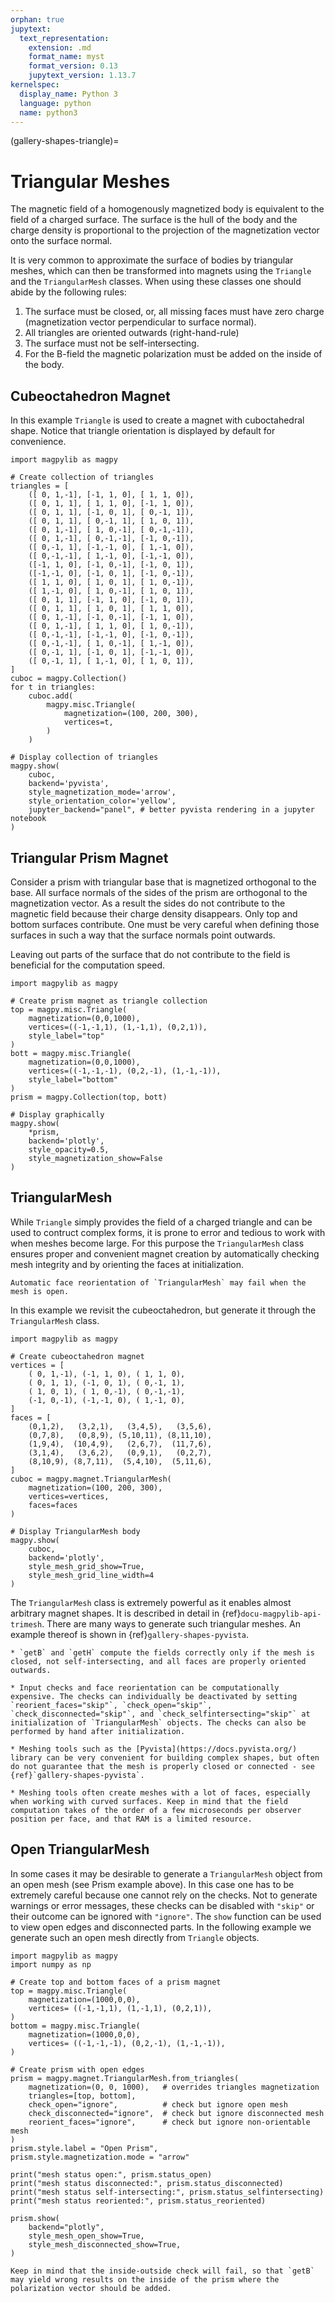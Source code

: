 ```yaml
---
orphan: true
jupytext:
  text_representation:
    extension: .md
    format_name: myst
    format_version: 0.13
    jupytext_version: 1.13.7
kernelspec:
  display_name: Python 3
  language: python
  name: python3
---
```


(gallery-shapes-triangle)=

# Triangular Meshes

The magnetic field of a homogenously magnetized body is equivalent to the field of a charged surface. The surface is the hull of the body and the charge density is proportional to the projection of the magnetization vector onto the surface normal.

It is very common to approximate the surface of bodies by triangular meshes, which can then be transformed into magnets using the `Triangle` and the `TriangularMesh` classes. When using these classes one should abide by the following rules:

1. The surface must be closed, or, all missing faces must have zero charge (magnetization vector perpendicular to surface normal).
2. All triangles are oriented outwards (right-hand-rule)
3. The surface must not be self-intersecting.
4. For the B-field the magnetic polarization must be added on the inside of the body.

## Cubeoctahedron Magnet

In this example `Triangle` is used to create a magnet with cuboctahedral shape. Notice that triangle orientation is displayed by default for convenience.

```{code-cell} ipython3
import magpylib as magpy

# Create collection of triangles
triangles = [
    ([ 0, 1,-1], [-1, 1, 0], [ 1, 1, 0]),
    ([ 0, 1, 1], [ 1, 1, 0], [-1, 1, 0]),
    ([ 0, 1, 1], [-1, 0, 1], [ 0,-1, 1]),
    ([ 0, 1, 1], [ 0,-1, 1], [ 1, 0, 1]),
    ([ 0, 1,-1], [ 1, 0,-1], [ 0,-1,-1]),
    ([ 0, 1,-1], [ 0,-1,-1], [-1, 0,-1]),
    ([ 0,-1, 1], [-1,-1, 0], [ 1,-1, 0]),
    ([ 0,-1,-1], [ 1,-1, 0], [-1,-1, 0]),
    ([-1, 1, 0], [-1, 0,-1], [-1, 0, 1]),
    ([-1,-1, 0], [-1, 0, 1], [-1, 0,-1]),
    ([ 1, 1, 0], [ 1, 0, 1], [ 1, 0,-1]),
    ([ 1,-1, 0], [ 1, 0,-1], [ 1, 0, 1]),
    ([ 0, 1, 1], [-1, 1, 0], [-1, 0, 1]),
    ([ 0, 1, 1], [ 1, 0, 1], [ 1, 1, 0]),
    ([ 0, 1,-1], [-1, 0,-1], [-1, 1, 0]),
    ([ 0, 1,-1], [ 1, 1, 0], [ 1, 0,-1]),
    ([ 0,-1,-1], [-1,-1, 0], [-1, 0,-1]),
    ([ 0,-1,-1], [ 1, 0,-1], [ 1,-1, 0]),
    ([ 0,-1, 1], [-1, 0, 1], [-1,-1, 0]),
    ([ 0,-1, 1], [ 1,-1, 0], [ 1, 0, 1]),
]
cuboc = magpy.Collection()
for t in triangles:
    cuboc.add(
        magpy.misc.Triangle(
            magnetization=(100, 200, 300),
            vertices=t,
        )
    )

# Display collection of triangles
magpy.show(
    cuboc,
    backend='pyvista',
    style_magnetization_mode='arrow',
    style_orientation_color='yellow',
    jupyter_backend="panel", # better pyvista rendering in a jupyter notebook
)
```

## Triangular Prism Magnet

Consider a prism with triangular base that is magnetized orthogonal to the base. All surface normals of the sides of the prism are orthogonal to the magnetization vector. As a result the sides do not contribute to the magnetic field because their charge density disappears. Only top and bottom surfaces contribute. One must be very careful when defining those surfaces in such a way that the surface normals point outwards.

Leaving out parts of the surface that do not contribute to the field is beneficial for the computation speed.

```{code-cell} ipython3
import magpylib as magpy

# Create prism magnet as triangle collection
top = magpy.misc.Triangle(
    magnetization=(0,0,1000),
    vertices=((-1,-1,1), (1,-1,1), (0,2,1)),
    style_label="top"
)
bott = magpy.misc.Triangle(
    magnetization=(0,0,1000),
    vertices=((-1,-1,-1), (0,2,-1), (1,-1,-1)),
    style_label="bottom"
)
prism = magpy.Collection(top, bott)

# Display graphically
magpy.show(
    *prism,
    backend='plotly',
    style_opacity=0.5,
    style_magnetization_show=False
)
```

## TriangularMesh

While `Triangle` simply provides the field of a charged triangle and can be used to contruct complex forms, it is prone to error and tedious to work with when meshes become large. For this purpose the `TriangularMesh` class ensures proper and convenient magnet creation by automatically checking mesh integrity and by orienting the faces at initialization.

```{attention}
Automatic face reorientation of `TriangularMesh` may fail when the mesh is open.
```

In this example we revisit the cubeoctahedron, but generate it through the `TriangularMesh` class.

```{code-cell} ipython3
import magpylib as magpy

# Create cubeoctahedron magnet 
vertices = [
    ( 0, 1,-1), (-1, 1, 0), ( 1, 1, 0),
    ( 0, 1, 1), (-1, 0, 1), ( 0,-1, 1),
    ( 1, 0, 1), ( 1, 0,-1), ( 0,-1,-1),
    (-1, 0,-1), (-1,-1, 0), ( 1,-1, 0),
]
faces = [
    (0,1,2),   (3,2,1),   (3,4,5),   (3,5,6),
    (0,7,8),   (0,8,9), (5,10,11), (8,11,10),
    (1,9,4),  (10,4,9),   (2,6,7),  (11,7,6),
    (3,1,4),   (3,6,2),   (0,9,1),   (0,2,7),
    (8,10,9), (8,7,11),  (5,4,10),  (5,11,6),
]
cuboc = magpy.magnet.TriangularMesh(
    magnetization=(100, 200, 300),
    vertices=vertices,
    faces=faces
)

# Display TriangularMesh body
magpy.show(
    cuboc,
    backend='plotly',
    style_mesh_grid_show=True,
    style_mesh_grid_line_width=4
)
```

The `TriangularMesh` class is extremely powerful as it enables almost arbitrary magnet shapes. It is described in detail in {ref}`docu-magpylib-api-trimesh`. There are many ways to generate such triangular meshes. An example thereof is shown in {ref}`gallery-shapes-pyvista`.

```{caution}
* `getB` and `getH` compute the fields correctly only if the mesh is closed, not self-intersecting, and all faces are properly oriented outwards.

* Input checks and face reorientation can be computationally expensive. The checks can individually be deactivated by setting `reorient_faces="skip"`, `check_open="skip"`, `check_disconnected="skip"`, and `check_selfintersecting="skip"` at initialization of `TriangularMesh` objects. The checks can also be performed by hand after initialization.

* Meshing tools such as the [Pyvista](https://docs.pyvista.org/) library can be very convenient for building complex shapes, but often do not guarantee that the mesh is properly closed or connected - see {ref}`gallery-shapes-pyvista`.

* Meshing tools often create meshes with a lot of faces, especially when working with curved surfaces. Keep in mind that the field computation takes of the order of a few microseconds per observer position per face, and that RAM is a limited resource.
```

## Open TriangularMesh

In some cases it may be desirable to generate a `TriangularMesh` object from an open mesh (see Prism example above). In this case one has to be extremely careful because one cannot rely on the checks. Not to generate warnings or error messages, these checks can be disabled with `"skip"` or their outcome can be ignored with `"ignore"`. The `show` function can be used to view open edges and disconnected parts. In the following example we generate such an open mesh directly from `Triangle` objects.

```{code-cell} ipython3
import magpylib as magpy
import numpy as np

# Create top and bottom faces of a prism magnet
top = magpy.misc.Triangle(
    magnetization=(1000,0,0),
    vertices= ((-1,-1,1), (1,-1,1), (0,2,1)),
)
bottom = magpy.misc.Triangle(
    magnetization=(1000,0,0),
    vertices= ((-1,-1,-1), (0,2,-1), (1,-1,-1)),
)

# Create prism with open edges
prism = magpy.magnet.TriangularMesh.from_triangles(
    magnetization=(0, 0, 1000),   # overrides triangles magnetization
    triangles=[top, bottom],
    check_open="ignore",          # check but ignore open mesh
    check_disconnected="ignore",  # check but ignore disconnected mesh
    reorient_faces="ignore",      # check but ignore non-orientable mesh
)
prism.style.label = "Open Prism",
prism.style.magnetization.mode = "arrow"

print("mesh status open:", prism.status_open)
print("mesh status disconnected:", prism.status_disconnected)
print("mesh status self-intersecting:", prism.status_selfintersecting)
print("mesh status reoriented:", prism.status_reoriented)

prism.show(
    backend="plotly",
    style_mesh_open_show=True,
    style_mesh_disconnected_show=True,
)
```

```{caution}
Keep in mind that the inside-outside check will fail, so that `getB` may yield wrong results on the inside of the prism where the polarization vector should be added.
```